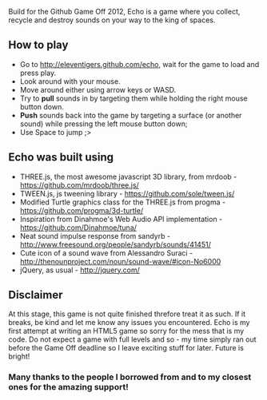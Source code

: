 Build for the Github Game Off 2012, Echo is a game where you collect, recycle and destroy sounds on your way to the king of spaces.

## How to play

* Go to http://eleventigers.github.com/echo, wait for the game to load and press play.
* Look around with your mouse.
* Move around either using arrow keys or WASD.
* Try to **pull** sounds in by targeting them while holding the right mouse button down.
* **Push** sounds back into the game by targeting a surface (or another sound) while pressing the left mouse button down;
* Use Space to jump ;>

## Echo was built using

* THREE.js, the most awesome javascript 3D library, from mrdoob - https://github.com/mrdoob/three.js/
* TWEEN.js, js tweening library - https://github.com/sole/tween.js/
* Modified Turtle graphics class for the THREE.js from progma - https://github.com/progma/3d-turtle/
* Inspiration from Dinahmoe's Web Audio API implementation - https://github.com/Dinahmoe/tuna/
* Neat sound impulse response from sandyrb - http://www.freesound.org/people/sandyrb/sounds/41451/
* Cute icon of a sound wave from Alessandro Suraci - http://thenounproject.com/noun/sound-wave/#icon-No6000
* jQuery, as usual - http://jquery.com/

## Disclaimer

At this stage, this game is not quite finished threfore treat it as such. If it breaks, be kind and let me know any issues you encountered. Echo is my first attempt at writing an HTML5 game so sorry for the mess that is my code. Do not expect a game with full levels and so - my time simply ran out before the Game Off deadline so I leave exciting stuff for later. Future is bright!


### Many thanks to the people I borrowed from and to my closest ones for the amazing support!



